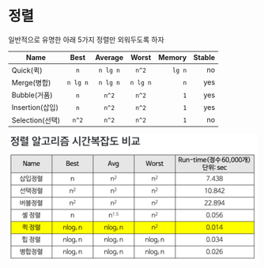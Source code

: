 # 정렬

일반적으로 유명한 아래 5가지 정렬만 외워두도록 하자

| Name            |   Best   | Average  |  Worst   | Memory | Stable |
| --------------- | :------: | :------: | :------: | -----: | -----: |
| Quick(퀵)       |   `n`    | `n lg n` |  `n^2`   | `lg n` |     no |
| Merge(병합)     | `n lg n` | `n lg n` | `n lg n` |    `n` |    yes |
| Bubble(거품)    |   `n`    |  `n^2`   |  `n^2`   |    `1` |    yes |
| Insertion(삽입) |   `n`    |  `n^2`   |  `n^2`   |    `1` |    yes |
| Selection(선택) |  `n^2`   |  `n^2`   |  `n^2`   |    `1` |     no |

![compare](./img/compare.png)
